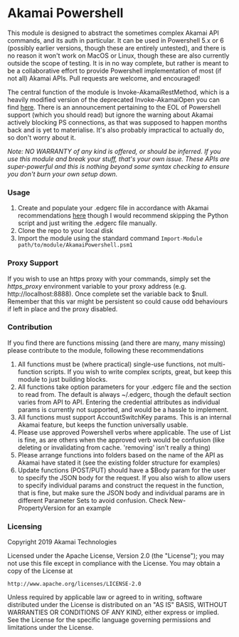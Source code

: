 # Akamai Powershell

This module is designed to abstract the sometimes complex Akamai API commands, and its auth in particular. It can be used in Powershell 5.x or 6 (possibly earlier versions, though these are entirely untested), and there is no reason it won't work on MacOS or Linux, though these are also currently outside the scope of testing. It is in no way complete, but rather is meant to be a collaborative effort to provide Powershell implementation of most (if not all) Akamai APIs. Pull requests are welcome, and encouraged!

The central function of the module is Invoke-AkamaiRestMethod, which is a heavily modified version of the deprecated Invoke-AkamaiOpen you can find [here](https://github.com/akamai/AkamaiOPEN-edgegrid-powershell). There is an announcement pertaining to the EOL of Powershell support (which you should read) but ignore the warning about Akamai actively blocking PS connections, as that was supposed to happen months back and is yet to materialise. It's also probably impractical to actually do, so don't worry about it.

*Note: NO WARRANTY of any kind is offered, or should be inferred. If you use this module and break your stuff, that's your own issue. These APIs are super-powerful and this is nothing beyond some syntax checking to ensure you don't burn your own setup down.*

### Usage

1. Create and populate your .edgerc file in accordance with Akamai recommendations [here](https://developer.akamai.com/legacy/introduction/Conf_Client.html) though I would recommend skipping the Python script and just writing the .edgerc file manually.
2. Clone the repo to your local disk
3. Import the module using the standard command `Import-Module path/to/module/AkamaiPowershell.psm1`

### Proxy Support

If you wish to use an https proxy with your commands, simply set the *https_proxy* environment variable to your proxy address (e.g. http://localhost:8888). Once complete set the variable back to $null. Remember that this var might be persistent so could cause odd behaviours if left in place and the proxy disabled.

### Contribution

If you find there are functions missing (and there are many, many missing) please contribute to the module, following these recommendations

1. All functions must be (where practical) single-use functions, not multi-function scripts. If you wish to write complex scripts, great, but keep this module to just building blocks.
2. All functions take option parameters for your .edgerc file and the section to read from. The default is always ~/.edgerc, though the default section varies from API to API. Entering the credential attributes as individual params is currently not supported, and would be a hassle to implement.
3. All functions must support AccountSwitchKey params. This is an internal Akamai feature, but keeps the function universally usable.
4. Please use approved Powershell verbs where applicable. The use of List is fine, as are others when the approved verb would be confusion (like deleting or invalidating from cache. 'removing' isn't really a thing)
5. Please arrange functions into folders based on the name of the API as Akamai have stated it (see the existing folder structure for examples)
6. Update functions (POST/PUT) should have a $Body param for the user to specify the JSON body for the request. If you also wish to allow users to specify individual params and construct the request in the function, that is fine, but make sure the JSON body and individual params are in different Parameter Sets to avoid confusion. Check New-PropertyVersion for an example

### Licensing

Copyright 2019 Akamai Technologies 
 
Licensed under the Apache License, Version 2.0 (the "License");
you may not use this file except in compliance with the License.
You may obtain a copy of the License at
 
    http://www.apache.org/licenses/LICENSE-2.0
 
Unless required by applicable law or agreed to in writing, software
distributed under the License is distributed on an "AS IS" BASIS,
WITHOUT WARRANTIES OR CONDITIONS OF ANY KIND, either express or implied.
See the License for the specific language governing permissions and
limitations under the License.